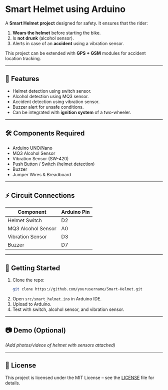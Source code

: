 # Smart Helmet using Arduino

A **Smart Helmet project** designed for safety. It ensures that the rider:  
1. **Wears the helmet** before starting the bike.  
2. Is **not drunk** (alcohol sensor).  
3. Alerts in case of an **accident** using a vibration sensor.  

This project can be extended with **GPS + GSM** modules for accident location tracking.

---

## 📌 Features
- Helmet detection using switch sensor.  
- Alcohol detection using MQ3 sensor.  
- Accident detection using vibration sensor.  
- Buzzer alert for unsafe conditions.  
- Can be integrated with **ignition system** of a two-wheeler.  

---

## 🛠️ Components Required
- Arduino UNO/Nano  
- MQ3 Alcohol Sensor  
- Vibration Sensor (SW-420)  
- Push Button / Switch (helmet detection)  
- Buzzer  
- Jumper Wires & Breadboard  

---

## ⚡ Circuit Connections
| Component         | Arduino Pin |
|-------------------|-------------|
| Helmet Switch     | D2          |
| MQ3 Alcohol Sensor| A0          |
| Vibration Sensor  | D3          |
| Buzzer            | D7          |

---

## 🚀 Getting Started
1. Clone the repo:
   ```bash
   git clone https://github.com/yourusername/Smart-Helmet.git
   ```
2. Open `src/smart_helmet.ino` in Arduino IDE.  
3. Upload to Arduino.  
4. Test with switch, alcohol sensor, and vibration sensor.  

---

## 📷 Demo (Optional)
*(Add photos/videos of helmet with sensors attached)*

---

## 📄 License
This project is licensed under the MIT License – see the [LICENSE](LICENSE) file for details.
